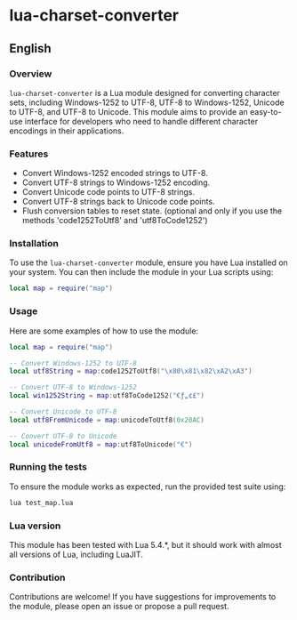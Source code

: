 # lua-charset-converter

## English

### Overview
`lua-charset-converter` is a Lua module designed for converting character sets, including Windows-1252 to UTF-8, UTF-8 to Windows-1252, Unicode to UTF-8, and UTF-8 to Unicode. This module aims to provide an easy-to-use interface for developers who need to handle different character encodings in their applications.

### Features
- Convert Windows-1252 encoded strings to UTF-8.
- Convert UTF-8 strings to Windows-1252 encoding.
- Convert Unicode code points to UTF-8 strings.
- Convert UTF-8 strings back to Unicode code points.
- Flush conversion tables to reset state. (optional and only if you use the methods 'code1252ToUtf8' and 'utf8ToCode1252')

### Installation
To use the `lua-charset-converter` module, ensure you have Lua installed on your system. You can then include the module in your Lua scripts using:

```lua
local map = require("map")
```

### Usage

Here are some examples of how to use the module:

```lua
local map = require("map")

-- Convert Windows-1252 to UTF-8
local utf8String = map:code1252ToUtf8("\x80\x81\x82\xA2\xA3")

-- Convert UTF-8 to Windows-1252
local win1252String = map:utf8ToCode1252("€ƒ„¢£")

-- Convert Unicode to UTF-8
local utf8FromUnicode = map:unicodeToUtf8(0x20AC)

-- Convert UTF-8 to Unicode
local unicodeFromUtf8 = map:utf8ToUnicode("€")
```

### Running the tests

To ensure the module works as expected, run the provided test suite using:

```bash
lua test_map.lua
```

### Lua version

This module has been tested with Lua 5.4.*, but it should work with almost all versions of Lua, including LuaJIT.

### Contribution

Contributions are welcome! If you have suggestions for improvements to the module, please open an issue or propose a pull request.